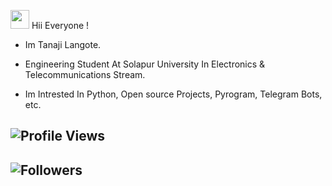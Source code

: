 <img src="https://raw.githubusercontent.com/MartinHeinz/MartinHeinz/master/wave.gif" width="30px"> Hii Everyone !
- Im Tanaji Langote.
- Engineering Student At Solapur University In Electronics & Telecommunications Stream.

- Im Intrested In Python, Open source Projects, Pyrogram,  Telegram Bots, etc. 



## ![Profile Views](https://gpvc.arturio.dev/Mr-tanaji)


## ![Followers ](https://img.shields.io/github/followers/mr-tanaji?style=social)

